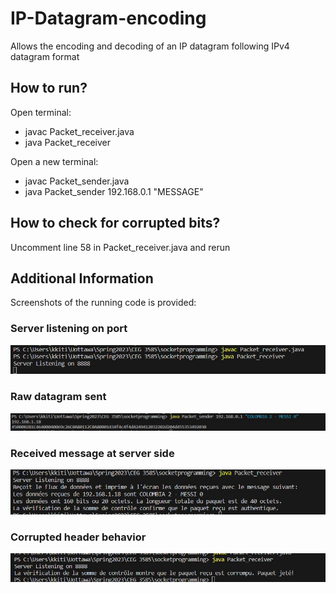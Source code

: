 # IP-Datagram-encoding
Allows the encoding and decoding of an IP datagram following IPv4 datagram format

## How to run?
Open terminal:
- javac Packet_receiver.java
- java Packet_receiver

Open a new terminal:
- javac Packet_sender.java
- java Packet_sender 192.168.0.1 "MESSAGE"

## How to check for corrupted bits?

Uncomment line 58 in Packet_receiver.java and rerun

## Additional Information
Screenshots of the running code is provided:

### Server listening on port
![packet_receiver](1.jpg)

### Raw datagram sent
![packet_sender](2.jpg)

### Received message at server side
![packet_receiver2](3.jpg)

### Corrupted header behavior
![corrupted](4.jpg)
